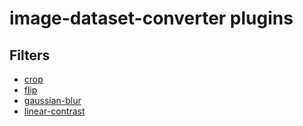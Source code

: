 # image-dataset-converter plugins
## Filters
* [crop](crop.md)
* [flip](flip.md)
* [gaussian-blur](gaussian-blur.md)
* [linear-contrast](linear-contrast.md)
